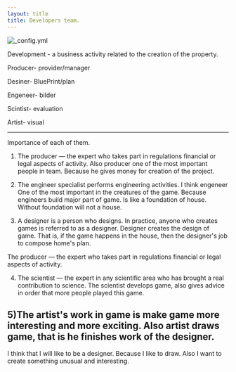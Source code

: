```yaml
---
layout: title
title: Developers team.
---
```


![_config.yml](http://1.bp.blogspot.com/-STMO8OWh5iM/VF1TvTzCajI/AAAAAAAAAu4/uU4hGqulVOI/s1600/image.png)

Development - a business activity related to the creation of the property.

Producer- provider/manager

Desiner- BluePrint/plan

Engeneer- bilder

Scintist- evaluation

Artist- visual

---
Importance of each of them.

1) The producer — the expert who takes part in regulations financial or legal aspects of activity. Also producer one of the most important people in team. Because he gives money for creation of the project.

2) The engineer specialist performs engineering activities. I think engeneer One of the most important in the creatures of the game. Because engineers build major part of game. Is like a foundation of house. Without foundation will not a house.

3) A designer is a person who designs. In practice, anyone who creates games is referred to as a designer. Designer creates the design of game. That is, if the game happens in the house, then the designer's job to compose home's plan.

The producer — the expert who takes part in regulations financial or legal aspects of activity.

4) The scientist — the expert in any scientific area who has brought a real contribution to science. The scientist develops game, also gives advice in order that more people played this game.

5)The artist's work in game is make game more interesting and more exciting. Also artist draws game, that is he finishes work of the designer.
---
I think that I will like to be a designer. Because I like to draw. Also I want to create something unusual and interesting.

